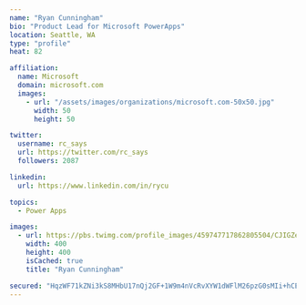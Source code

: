 ```yaml
---
name: "Ryan Cunningham"
bio: "Product Lead for Microsoft PowerApps"
location: Seattle, WA
type: "profile"
heat: 82

affiliation:
  name: Microsoft
  domain: microsoft.com
  images:
    - url: "/assets/images/organizations/microsoft.com-50x50.jpg"
      width: 50
      height: 50

twitter:
  username: rc_says
  url: https://twitter.com/rc_says
  followers: 2087

linkedin:
  url: https://www.linkedin.com/in/rycu

topics:
  - Power Apps

images:
  - url: https://pbs.twimg.com/profile_images/459747717862805504/CJIGZejd_400x400.png
    width: 400
    height: 400
    isCached: true
    title: "Ryan Cunningham"

secured: "HqzWF71kZNi3kS8MHbU17nQj2GF+1W9m4nVcRvXYW1dWFlM26pzG0sMIi+hCEgIvR1HNC2asgvzWt5xAXCjLZhSBzPX6x2BWPf36u0QR42CYccjdear28P9bkqJQKyJxhHOKrm7026I6ZKfmUeHmSxa0s0SGno8D10n1Za3U2wXR9WSGLvzOXT1cAzqzzRtkaXHkgEQjDVxoIWu/NPC9FKzAg8+Evf1eiQJzH3P/rEIwOBrxmhc0/UdgmOmmiZmxy2FetQU0mJTGQJt4nnPrhSro4M8ZKXuuvbZ6ezOwGCt0AccHYO6yQQWtQwiAwHu2f8JsXYEyta/u1dQ4NrBwlQHt3smRZ4xngsqBKadAfP6UtIRPASU7E9lQ81RyLNFJG94LCK7T8Kv0HXEvOOd1NArilFhqGhxfhl6p8Fdgvqo=;boZa092CSCBitzqkSoBYEw=="
---
```


